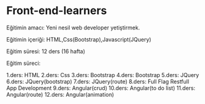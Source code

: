 # Front-end-learners

Eğitimin amacı: Yeni nesil web developer yetiştirmek.

Eğitimin içeriği: HTML,Css(Bootstrap),Javascript(JQuery)

Eğitim süresi: 12 ders (16 hafta)

Eğitim süreci:

1.ders: HTML
2.ders: Css
3.ders: Bootstrap
4.ders: Bootstrap
5.ders: JQuery
6.ders: JQuery(bootstrap)
7.ders: JQuery(route)
8.ders: Full Flag Restfull App Development
9.ders: Angular(crud)
10.ders: Angular(to do list)
11.ders: Angular(route)
12.ders: Angular(animation)
